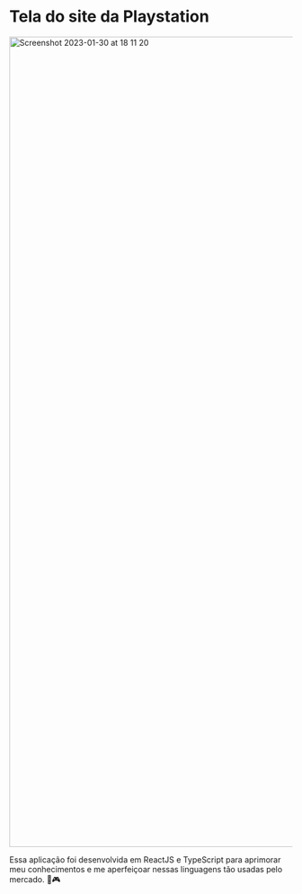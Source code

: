 # Tela do site da Playstation
<img width="1440" alt="Screenshot 2023-01-30 at 18 11 20" src="https://user-images.githubusercontent.com/99376449/215595989-90eabacd-55e8-4379-8133-43fc08c01818.png">

Essa aplicação foi desenvolvida em ReactJS e TypeScript para aprimorar meu conhecimentos e me aperfeiçoar nessas linguagens tão usadas pelo mercado. 🚀🎮
